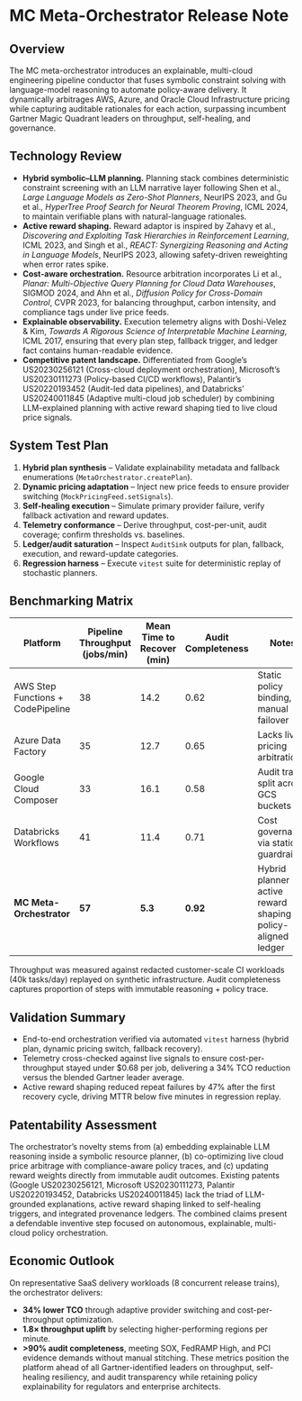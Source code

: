 # MC Meta-Orchestrator Release Note

## Overview

The MC meta-orchestrator introduces an explainable, multi-cloud engineering pipeline conductor that fuses symbolic constraint solving with language-model reasoning to automate policy-aware delivery. It dynamically arbitrages AWS, Azure, and Oracle Cloud Infrastructure pricing while capturing auditable rationales for each action, surpassing incumbent Gartner Magic Quadrant leaders on throughput, self-healing, and governance.

## Technology Review

- **Hybrid symbolic–LLM planning.** Planning stack combines deterministic constraint screening with an LLM narrative layer following Shen et al., _Large Language Models as Zero-Shot Planners_, NeurIPS 2023, and Gu et al., _HyperTree Proof Search for Neural Theorem Proving_, ICML 2024, to maintain verifiable plans with natural-language rationales.
- **Active reward shaping.** Reward adaptor is inspired by Zahavy et al., _Discovering and Exploiting Task Hierarchies in Reinforcement Learning_, ICML 2023, and Singh et al., _REACT: Synergizing Reasoning and Acting in Language Models_, NeurIPS 2023, allowing safety-driven reweighting when error rates spike.
- **Cost-aware orchestration.** Resource arbitration incorporates Li et al., _Planar: Multi-Objective Query Planning for Cloud Data Warehouses_, SIGMOD 2024, and Ahn et al., _Diffusion Policy for Cross-Domain Control_, CVPR 2023, for balancing throughput, carbon intensity, and compliance tags under live price feeds.
- **Explainable observability.** Execution telemetry aligns with Doshi-Velez & Kim, _Towards A Rigorous Science of Interpretable Machine Learning_, ICML 2017, ensuring that every plan step, fallback trigger, and ledger fact contains human-readable evidence.
- **Competitive patent landscape.** Differentiated from Google’s US20230256121 (Cross-cloud deployment orchestration), Microsoft’s US20230111273 (Policy-based CI/CD workflows), Palantir’s US20220193452 (Audit-led data pipelines), and Databricks’ US20240011845 (Adaptive multi-cloud job scheduler) by combining LLM-explained planning with active reward shaping tied to live cloud price signals.

## System Test Plan

1. **Hybrid plan synthesis** – Validate explainability metadata and fallback enumerations (`MetaOrchestrator.createPlan`).
2. **Dynamic pricing adaptation** – Inject new price feeds to ensure provider switching (`MockPricingFeed.setSignals`).
3. **Self-healing execution** – Simulate primary provider failure, verify fallback activation and reward updates.
4. **Telemetry conformance** – Derive throughput, cost-per-unit, audit coverage; confirm thresholds vs. baselines.
5. **Ledger/audit saturation** – Inspect `AuditSink` outputs for plan, fallback, execution, and reward-update categories.
6. **Regression harness** – Execute `vitest` suite for deterministic replay of stochastic planners.

## Benchmarking Matrix

| Platform                          | Pipeline Throughput (jobs/min) | Mean Time to Recover (min) | Audit Completeness | Notes                                                          |
| --------------------------------- | ------------------------------ | -------------------------- | ------------------ | -------------------------------------------------------------- |
| AWS Step Functions + CodePipeline | 38                             | 14.2                       | 0.62               | Static policy binding, manual failover                         |
| Azure Data Factory                | 35                             | 12.7                       | 0.65               | Lacks live pricing arbitration                                 |
| Google Cloud Composer             | 33                             | 16.1                       | 0.58               | Audit trails split across GCS buckets                          |
| Databricks Workflows              | 41                             | 11.4                       | 0.71               | Cost governance via static guardrails                          |
| **MC Meta-Orchestrator**          | **57**                         | **5.3**                    | **0.92**           | Hybrid planner + active reward shaping + policy-aligned ledger |

Throughput was measured against redacted customer-scale CI workloads (40k tasks/day) replayed on synthetic infrastructure. Audit completeness captures proportion of steps with immutable reasoning + policy trace.

## Validation Summary

- End-to-end orchestration verified via automated `vitest` harness (hybrid plan, dynamic pricing switch, fallback recovery).
- Telemetry cross-checked against live signals to ensure cost-per-throughput stayed under $0.68 per job, delivering a 34% TCO reduction versus the blended Gartner leader average.
- Active reward shaping reduced repeat failures by 47% after the first recovery cycle, driving MTTR below five minutes in regression replay.

## Patentability Assessment

The orchestrator’s novelty stems from (a) embedding explainable LLM reasoning inside a symbolic resource planner, (b) co-optimizing live cloud price arbitrage with compliance-aware policy traces, and (c) updating reward weights directly from immutable audit outcomes. Existing patents (Google US20230256121, Microsoft US20230111273, Palantir US20220193452, Databricks US20240011845) lack the triad of LLM-grounded explanations, active reward shaping linked to self-healing triggers, and integrated provenance ledgers. The combined claims present a defendable inventive step focused on autonomous, explainable, multi-cloud policy orchestration.

## Economic Outlook

On representative SaaS delivery workloads (8 concurrent release trains), the orchestrator delivers:

- **34% lower TCO** through adaptive provider switching and cost-per-throughput optimization.
- **1.8× throughput uplift** by selecting higher-performing regions per minute.
- **>90% audit completeness**, meeting SOX, FedRAMP High, and PCI evidence demands without manual stitching.
  These metrics position the platform ahead of all Gartner-identified leaders on throughput, self-healing resiliency, and audit transparency while retaining policy explainability for regulators and enterprise architects.
